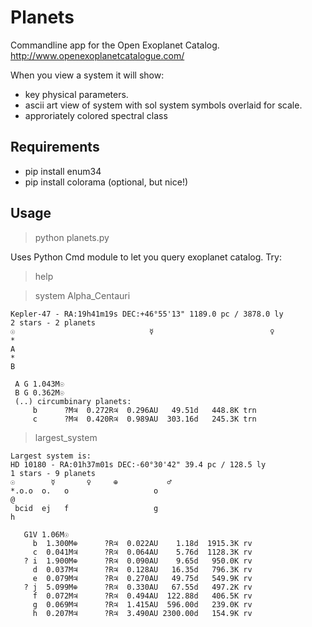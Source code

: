 Planets
=======

Commandline app for the Open Exoplanet Catalog.
http://www.openexoplanetcatalogue.com/

When you view a system it will show:
* key physical parameters.
* ascii art view of system with sol system symbols overlaid for scale.
* approriately colored spectral class

Requirements
------------

* pip install enum34
* pip install colorama (optional, but nice!)

Usage
-----

> python planets.py

Uses Python Cmd module to let you query exoplanet catalog.
Try:

> help

> system Alpha_Centauri

    Kepler-47 - RA:19h41m19s DEC:+46°55'13" 1189.0 pc / 3878.0 ly
    2 stars - 2 planets
    ☉                              ☿                          ♀                     
    *                                                                               
    A                                                                               
    *                                                                               
    B                                                                               
     
     A G 1.043M☉
     B G 0.362M☉
     (..) circumbinary planets:
         b      ?M♃  0.272R♃  0.296AU   49.51d   448.8K trn
         c      ?M♃  0.420R♃  0.989AU  303.16d   245.3K trn


> largest_system

    Largest system is:
    HD 10180 - RA:01h37m01s DEC:-60°30'42" 39.4 pc / 128.5 ly
    1 stars - 9 planets
    ☉        ☿       ♀     ⊕           ♂                                            
    *.o.o  o.   o                   o                                              @
     bcid  ej   f                   g                                              h
     
       G1V 1.06M☉
         b  1.300M⊕      ?R♃  0.022AU    1.18d  1915.3K rv
         c  0.041M♃      ?R♃  0.064AU    5.76d  1128.3K rv
       ? i  1.900M⊕      ?R♃  0.090AU    9.65d   950.0K rv
         d  0.037M♃      ?R♃  0.128AU   16.35d   796.3K rv
         e  0.079M♃      ?R♃  0.270AU   49.75d   549.9K rv
       ? j  5.099M⊕      ?R♃  0.330AU   67.55d   497.2K rv
         f  0.072M♃      ?R♃  0.494AU  122.88d   406.5K rv
         g  0.069M♃      ?R♃  1.415AU  596.00d   239.0K rv
         h  0.207M♃      ?R♃  3.490AU 2300.00d   154.9K rv



